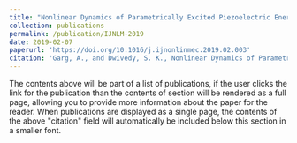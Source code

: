 ```yaml
---
title: "Nonlinear Dynamics of Parametrically Excited Piezoelectric Energy Harvester with 1:3 Internal Resonance"
collection: publications
permalink: /publication/IJNLM-2019
date: 2019-02-07
paperurl: 'https://doi.org/10.1016/j.ijnonlinmec.2019.02.003'
citation: 'Garg, A., and Dwivedy, S. K., Nonlinear Dynamics of Parametrically Excited Piezoelectric Energy Harvester with 1:3 Internal Resonance. Int. J. Non. Linear. Mech., 111, pp.82-94, 2019.'
---
```


The contents above will be part of a list of publications, if the user clicks the link for the publication than the contents of section will be rendered as a full page, allowing you to provide more information about the paper for the reader. When publications are displayed as a single page, the contents of the above "citation" field will automatically be included below this section in a smaller font.
